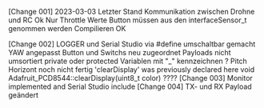 [Change 001]    2023-03-03  Letzter Stand Kommunikation zwischen Drohne und RC Ok
                Nur Throttle Werte
                Button müssen aus den interfaceSensor_t genommen werden
                Compilieren OK

[Change 002]    LOGGER und Serial Studio via #define umschaltbar gemacht    
                YAW angepasst
                Button und Switchs neu zugeordnet
                Payloads nicht umsortiert
                private oder protected Variablen mit "_" kennzeichnen ?
                Pitch Horizont noch nicht fertig
                'clearDisplay' was previously declared here
                void Adafruit_PCD8544::clearDisplay(uint8_t color) ????
[Change 003]    Monitor implemented and Serial Studio include 
[Change 004]    TX- und RX Payload geändert         
                